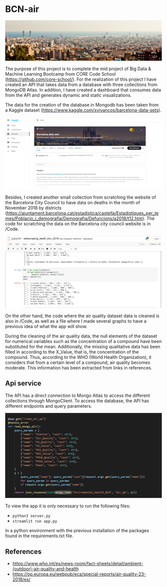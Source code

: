 # BCN-air

![BCN](city-626457_1920.jpg)

The purpose of this project is to complete the mid project of Big Data & Machine Learning Bootcamp from CORE Code School (https://github.com/core-school/).
For the realization of this project I have created an API that takes data from a database with three collections from MongoDB Atlas. In addition, I have created a dashboard that consumes data from the API and generates dynamic and static visualizations.

The data for the creation of the database in Mongodb has been taken from a Kaggle dataset (https://www.kaggle.com/xvivancos/barcelona-data-sets). 

![Kaggle](kaggle.png)

Besides, I created another small collection from scratching the website of the Barcelona City Council to have data on deaths in the month of November 2018 by districts (https://ajuntament.barcelona.cat/estadistica/castella/Estadistiques_per_temes/Poblacio_i_demografia/Demografia/Defuncions/a2018/t12.htm). The code for scratching the data on the Barcelona city council website is in /Code. 

![webscraping](webscraping.png)

On the other hand, the code where the air quality dataset data is cleaned is also in /Code, as well as a file where I made several graphs to have a previous idea of ​​what the app will show.

During the cleaning of the air quality data, the null elements of the dataset for numerical variables such as the concentration of a compound have been substituted for the mean. Additionally, the missing qualitative data has been filled in according to the X_Value, that is, the concentration of the compound. Thus, according to the WHO (World Health Organization), it considers that from a certain level of a compound, air quality becomes moderate. This information has been extracted from links in references.

## Api service

The API has a direct connection to Mongo Atlas to access the different collections through MongoClient. To access the database, the API has different endpoints and query parameters.

![mongo_read](mongo_read.png)

To view the app it is only necessary to run the following files:

- `python3 server.py`
- `streamlit run app.py`

In a python environment with the previous installation of the packages found in the requirements.txt file.

## References

- https://www.who.int/es/news-room/fact-sheets/detail/ambient-(outdoor)-air-quality-and-health
- https://op.europa.eu/webpub/eca/special-reports/air-quality-23-2018/es/